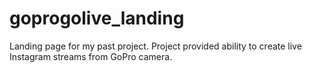 # goprogolive_landing

Landing page for my past project. Project provided ability to create live Instagram streams from GoPro camera.
